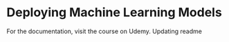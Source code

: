 # Deploying Machine Learning Models
For the documentation, visit the course on Udemy.
Updating readme

